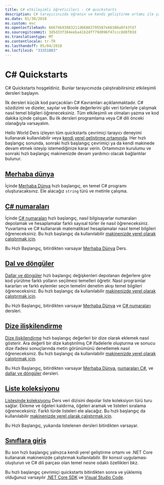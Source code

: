 ```yaml
---
title: C# etkileşimli öğreticileri - C# quickstarts
description: C# tarayıcınızda öğrenin ve kendi geliştirme ortamı ile çalışmaya başlama
ms.date: 01/30/2018
ms.custom: mvc
ms.openlocfilehash: 66674b93883211d66883795587e66380a0f43fd7
ms.sourcegitcommit: 3d5d33f384eeba41b2dff79d096f47ccc8d8f03d
ms.translationtype: MT
ms.contentlocale: tr-TR
ms.lasthandoff: 05/04/2018
ms.locfileid: "33351803"
---
```

# <a name="c-quickstarts"></a>C# Quickstarts #

C# Quickstarts hoşgeldiniz. Bunlar tarayıcınızda çalıştırabilirsiniz etkileşimli dersleri başlayın.

İlk dersleri küçük kod parçacıkları C# Kavramları açıklanmaktadır. C# sözdizimi ve dizeler, sayılar ve Boole değerlerini gibi veri türleriyle çalışmak nasıl temel bilgileri öğreneceksiniz. Tüm etkileşimli ve olmaları yazma ve kod dakika içinde çalışan. Bu ilk dersleri programlama veya C# dili önceki olanağıyla varsayalım.

Hello World Ders izleyen tüm quickstarts çevrimiçi tarayıcı deneyimi kullanarak kullanılabilir veya [kendi yerel geliştirme ortamında](local-environment.md). Her hızlı başlangıç sonunda, sonraki hızlı başlangıç çevrimiçi ya da kendi makinede devam etmek isteyip istemediğinize karar verin. Ortamınızın kurulumu ve sonraki hızlı başlangıç makinenizde devam yardımcı olacak bağlantılar bulunur.

## <a name="hello-worldhello-worldyml"></a>[Merhaba dünya](hello-world.yml)

İçinde [Merhaba Dünya](hello-world.yml) hızlı başlangıç, en temel C# programı oluşturacaksınız. Ele alacağız `string` türü ve metinle çalışma.

## <a name="numbers-in-cnumbers-in-csharpyml"></a>[C# numaraları](numbers-in-csharp.yml)

İçinde [C# numaraları](numbers-in-csharp.yml) hızlı başlangıç, nasıl bilgisayarlar numaraları depolamak ve hesaplamalar farklı sayısal türler ile nasıl öğreneceksiniz. Yuvarlama ve C# kullanarak matematiksel hesaplamalar nasıl temel bilgileri öğreneceksiniz. Bu hızlı başlangıç da kullanılabilir [makinenizde yerel olarak çalıştırmak için](numbers-in-csharp-local.md).

Bu Hızlı Başlangıç, bitirdikten varsayar [Merhaba Dünya](hello-world.yml) Ders.

## <a name="branches-and-loopsbranches-and-loopsyml"></a>[Dal ve döngüler](branches-and-loops.yml)

[Dallar ve döngüler](branches-and-loops.yml) hızlı başlangıç değişkenleri depolanan değerlere göre kod yürütme farklı yolların seçilmesi temelleri öğretir. Nasıl programlar kararları ve farklı eylemler seçin temelini denetim akışı temel bilgileri öğreneceksiniz. Bu hızlı başlangıç da kullanılabilir [makinenizde yerel olarak çalıştırmak için](branches-and-loops-local.md).

Bu Hızlı Başlangıç, bitirdikten varsayar [Merhaba Dünya](hello-world.yml) ve [C# numaraları](numbers-in-csharp.yml) dersleri.

## <a name="string-interpolationinterpolated-stringsyml"></a>[Dize ilişkilendirme](interpolated-strings.yml)

[Dize ilişkilendirme](interpolated-strings.yml) hızlı başlangıç değerleri bir dize olarak eklemek nasıl gösterir. Ara değerli bir dize katıştırılmış C# ifadelerle oluşturma ve sonucu dize ifadesi sonuçlarında metin görünümünü denetlemek nasıl öğreneceksiniz. Bu hızlı başlangıç da kullanılabilir [makinenizde yerel olarak çalıştırmak için](interpolated-strings-local.md).

Bu Hızlı Başlangıç, bitirdikten varsayar [Merhaba Dünya](hello-world.yml), [numaraları C#](numbers-in-csharp.yml), ve [dallar ve döngüler](branches-and-loops.yml) dersleri.

## <a name="list-collectionlist-collectionyml"></a>[Liste koleksiyonu](list-collection.yml)

[Listesinde koleksiyonu](list-collection.yml) Ders veri dizisini depolar liste koleksiyon türü turu sağlar. Ekleme ve öğeleri kaldırma, öğeleri aramak ve listeleri sıralama öğreneceksiniz. Farklı türde listeleri ele alacağız. Bu hızlı başlangıç da kullanılabilir [makinenizde yerel olarak çalıştırmak için](arrays-and-collections.md).

Bu Hızlı Başlangıç, yukarıda listelenen dersleri bitirdikten varsayar.

## <a name="introduction-to-classesintroduction-to-classesmd"></a>[Sınıflara giriş](introduction-to-classes.md)

Bu son hızlı başlangıç yalnızca kendi yerel geliştirme ortamı ve .NET Core kullanarak makinenizde çalıştırmak kullanılabilir.
Bir konsol uygulaması oluşturun ve C# dili parçası olan temel nesne odaklı özellikleri bkz.

Bu hızlı başlangıç çevrimiçi quickstarts bitirdikten sonra ve yüklemiş olduğunuz varsayılır [.NET Core SDK](http://dot.net/core) ve [Visual Studio Code](https://code.visualstudio.com/).